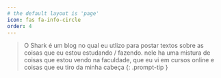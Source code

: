 ```yaml
---
# the default layout is 'page'
icon: fas fa-info-circle
order: 4
---
```


> O Shark é um blog no qual eu utlizo para postar textos sobre as coisas que eu
> estou estudando / fazendo. nele ha uma mistura de coisas que estou vendo na
> faculdade, que eu vi em cursos online e coisas que eu tiro da minha cabeça
{: .prompt-tip }